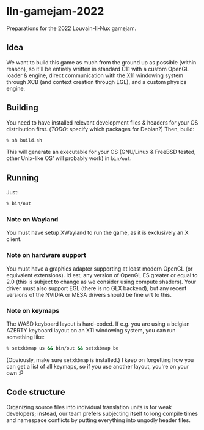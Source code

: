 # lln-gamejam-2022

Preparations for the 2022 Louvain-li-Nux gamejam.

## Idea

We want to build this game as much from the ground up as possible (within reason), so it'll be entirely written in standard C11 with a custom OpenGL loader & engine, direct communication with the X11 windowing system through XCB (and context creation through EGL), and a custom physics engine.

## Building

You need to have installed relevant development files & headers for your OS distribution first. (*TODO*: specify which packages for Debian?)
Then, build:

```sh
% sh build.sh
```

This will generate an executable for your OS (GNU/Linux & FreeBSD tested, other Unix-like OS' will probably work) in `bin/out`.

## Running

Just:

```sh
% bin/out
```

### Note on Wayland

You must have setup XWayland to run the game, as it is exclusively an X client.

### Note on hardware support

You must have a graphics adapter supporting at least modern OpenGL (or equivalent extensions).
Id est, any version of OpenGL ES greater or equal to 2.0 (this is subject to change as we consider using compute shaders).
Your driver must also support EGL (there is no GLX backend), but any recent versions of the NVIDIA or MESA drivers should be fine wrt to this.

### Note on keymaps

The WASD keyboard layout is hard-coded.
If e.g. you are using a belgian AZERTY keyboard layout on an X11 windowing system, you can run something like:

```sh
% setxkbmap us && bin/out && setxkbmap be
```

(Obviously, make sure `setxkbmap` is installed.)
I keep on forgetting how you can get a list of all keymaps, so if you use another layout, you're on your own :P

## Code structure

Organizing source files into individual translation units is for weak developers; instead, our team prefers subjecting itself to long compile times and namespace conflicts by putting everything into ungodly header files.
